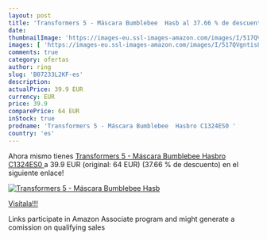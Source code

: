 ```yaml
---
layout: post
title: 'Transformers 5 - Máscara Bumblebee  Hasb al 37.66 % de descuento'
date: 
thumbnailImage: 'https://images-eu.ssl-images-amazon.com/images/I/517QVgntisL._SL200_.jpg'
images: [ 'https://images-eu.ssl-images-amazon.com/images/I/517QVgntisL._SL200_.jpg' ]
comments: true
category: ofertas
author: ring
slug: 'B07233L2KF-es'
description:
actualPrice: 39.9 EUR
currency: EUR
price: 39.9
comparePrice: 64 EUR
inStock: true
prodname: 'Transformers 5 - Máscara Bumblebee  Hasbro C1324ES0 '
country: 'es'
---
```


Ahora mismo tienes [Transformers 5 - Máscara Bumblebee  Hasbro C1324ES0 ](https://www.amazon.es/dp/B07233L2KF/?tag=tolees-21) a 39.9 EUR (original: 64 EUR) (37.66 %  de descuento) en el siguiente enlace!

[![Transformers 5 - Máscara Bumblebee  Hasb](https://images-eu.ssl-images-amazon.com/images/I/517QVgntisL._SL200_.jpg)](https://www.amazon.es/dp/B07233L2KF/?tag=tolees-21)

[Visítala!!!](https://www.amazon.es/dp/B07233L2KF/?tag=tolees-21)

Links participate in Amazon Associate program and might generate a comission on qualifying sales
